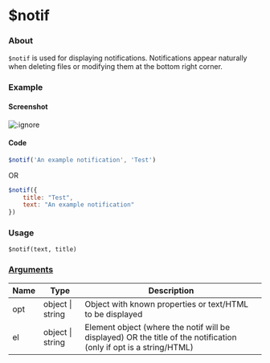 # $notif

### About

`$notif` is used for displaying notifications. Notifications appear naturally when deleting files or modifying them at the bottom right corner.

### Example

<!-- tabs:start -->
#### **Screenshot**
![](/assets/notif.png ':ignore')

#### **Code**
```javascript
$notif('An example notification', 'Test')
```

OR

```javascript
$notif({
    title: "Test",
    text: "An example notification"
})
```

<!-- tabs:end -->

### Usage

`$notif(text, title)`

### [Arguments](args/)

| Name | Type            | Description                                                                                                        |
|------|-----------------|--------------------------------------------------------------------------------------------------------------------|
| opt  | object \| string | Object with known properties or text/HTML to be displayed                                                          |
| el   | object \| string | Element object (where the notif will be displayed) OR the title of the notification (only if opt is a string/HTML) |
